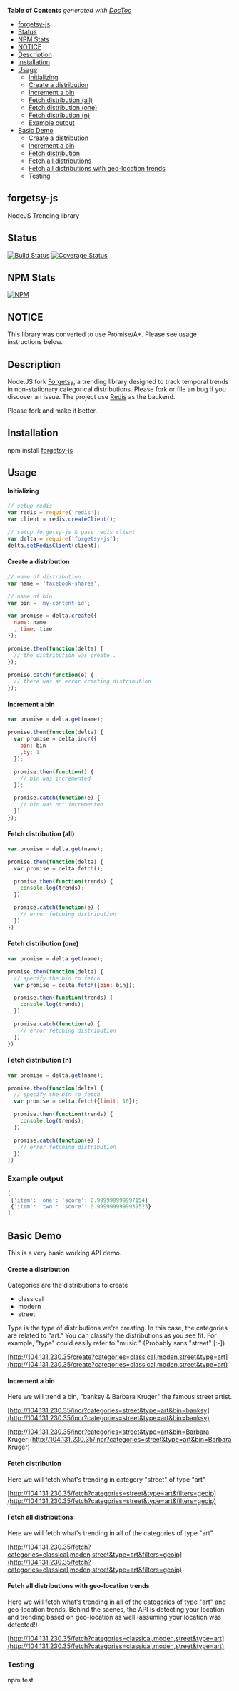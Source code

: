 <!-- START doctoc generated TOC please keep comment here to allow auto update -->
<!-- DON'T EDIT THIS SECTION, INSTEAD RE-RUN doctoc TO UPDATE -->
**Table of Contents**  *generated with [DocToc](http://doctoc.herokuapp.com/)*

- [forgetsy-js](#forgetsy-js)
- [Status](#status)
- [NPM Stats](#npm-stats)
- [NOTICE](#notice)
- [Description](#description)
- [Installation](#installation)
- [Usage](#usage)
    - [Initializing](#initializing)
    - [Create a distribution](#create-a-distribution)
    - [Increment a bin](#increment-a-bin)
    - [Fetch distribution (all)](#fetch-distribution-all)
    - [Fetch distribution (one)](#fetch-distribution-one)
    - [Fetch distribution (n)](#fetch-distribution-n)
  - [Example output](#example-output)
- [Basic Demo](#basic-demo)
    - [Create a distribution](#create-a-distribution-1)
    - [Increment a bin](#increment-a-bin-1)
    - [Fetch distribution](#fetch-distribution)
    - [Fetch all distributions](#fetch-all-distributions)
    - [Fetch all distributions with geo-location trends](#fetch-all-distributions-with-geo-location-trends)
  - [Testing](#testing)

<!-- END doctoc generated TOC please keep comment here to allow auto update -->

## forgetsy-js
NodeJS Trending library

## Status

[![Build Status](https://travis-ci.org/kirk7880/forgetsy-js.svg?branch=master)](https://travis-ci.org/kirk7880/forgetsy-js) [![Coverage Status](https://coveralls.io/repos/kirk7880/forgetsy-js/badge.png?branch=master)](https://coveralls.io/r/kirk7880/forgetsy-js?branch=master)

## NPM Stats
[![NPM](https://nodei.co/npm/forgetsy-js.png?downloads=true&downloadRank=true&stars=true)](https://nodei.co/npm/json-promise/)

## NOTICE
This library was converted to use Promise/A+. Please see usage instructions below. 

## Description
Node.JS fork [Forgetsy](https://github.com/cavvia/forgetsy), a trending library designed to track temporal trends in non-stationary categorical distributions. Please fork or file an bug if you discover an issue. The project use [Redis](https://github.com/antirez/redis) as the backend. 

Please fork and make it better.

Installation
------------
npm install [forgetsy-js](https://www.npmjs.org/package/forgetsy-js)

## Usage

#### Initializing
```javascript
// setup redis
var redis = require('redis');
var client = redis.createClient();

// setup forgetsy-js & pass redis client
var delta = require('forgetsy-js');
delta.setRedisClient(client);
```

#### Create a distribution
```javascript
// name of distribution
var name = 'facebook-shares';

// name of bin
var bin = 'my-content-id';

var promise = delta.create({
  name: name
  , time: time
});

promise.then(function(delta) {
  // the distribution was create..
});

promise.catch(function(e) {
  // there was an error creating distribution
});
```

#### Increment a bin
```javascript
var promise = delta.get(name);

promise.then(function(delta) {
  var promise = delta.incr({
    bin: bin
    ,by: 1
  });

  promise.then(function() {
    // bin was incremented
  });

  promise.catch(function(e) {
    // bin was not incremented
  })
});
```

#### Fetch distribution (all)
```javascript
var promise = delta.get(name);

promise.then(function(delta) {
  var promise = delta.fetch();

  promise.then(function(trends) {
    console.log(trends);
  })

  promise.catch(function(e) {
    // error fetching distribution
  })
})
```

#### Fetch distribution (one)
```javascript
var promise = delta.get(name);

promise.then(function(delta) {
  // specify the bin to fetch
  var promise = delta.fetch({bin: bin});

  promise.then(function(trends) {
    console.log(trends);
  })

  promise.catch(function(e) {
    // error fetching distribution
  })
})
```

#### Fetch distribution (n)
```javascript
var promise = delta.get(name);

promise.then(function(delta) {
  // specify the bin to fetch
  var promise = delta.fetch({limit: 10});

  promise.then(function(trends) {
    console.log(trends);
  })

  promise.catch(function(e) {
    // error fetching distribution
  })
})
```

### Example output
```javascript
[
 {'item': 'one': 'score': 0.999999999997154}
,{'item': 'two': 'score': 0.9999999999939523}
]
```

## Basic Demo
This is a very basic working API demo.

#### Create a distribution
Categories are the distributions to create
* classical
* modern
* street

Type is the type of distributions we're creating. In this case, the categories 
are related to "art." You can classify the distributions as you see fit. For 
example, "type" could easily refer to "music." (Probably sans "street" [:-])

[http://104.131.230.35/create?categories=classical,moden,street&type=art](http://104.131.230.35/create?categories=classical,moden,street&type=art)

#### Increment a bin
Here we will trend a bin, "banksy & Barbara Kruger" the famous street artist. 

[http://104.131.230.35/incr?categories=street&type=art&bin=banksy](http://104.131.230.35/incr?categories=street&type=art&bin=banksy)

[http://104.131.230.35/incr?categories=street&type=art&bin=Barbara Kruger](http://104.131.230.35/incr?categories=street&type=art&bin=Barbara Kruger)

#### Fetch distribution
Here we will fetch what's trending in category "street" of type "art"

[http://104.131.230.35/fetch?categories=street&type=art&filters=geoip](http://104.131.230.35/fetch?categories=street&type=art&filters=geoip)

#### Fetch all distributions
Here we will fetch what's trending in all of the categories of type "art"

[http://104.131.230.35/fetch?categories=classical,moden,street&type=art&filters=geoip](http://104.131.230.35/fetch?categories=classical,moden,street&type=art&filters=geoip)

#### Fetch all distributions with geo-location trends
Here we will fetch what's trending in all of the categories of type "art" and
geo-location trends. Behind the scenes, the API is detecting your location and
trending based on geo-location as well (assuming your location was detected!)

[http://104.131.230.35/fetch?categories=classical,moden,street&type=art](http://104.131.230.35/fetch?categories=classical,moden,street&type=art)

### Testing
npm test